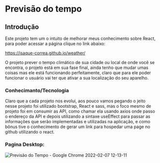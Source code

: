 # Previsão do tempo

## Introdução

Este projeto tem um o intuito de melhorar meus conhecimento sobre React, para poder acessar a página clique no link abaixo:

https://isaque-correa.github.io/weather/

O projeto prever o tempo climático de sua cidade ou local de onde você se encontra, o projeto está em sua fase final, ainda tenho que mudar umas coisas mas ele está funcionando perfeitamente, claro que para ele poder funcionar o usuário vai ter que ativar a sua localização do seu aparelho.

### Conhecimanto/Tecnologia

Claro que a cada projeto nos evolui, aos pouco vamos pegando o jeito nesse projeto foi utilizado bootstrap, React e sass, mas o foco mesmo de projeto foi em consumir as API, como chamar ela usando axios onde passo o endereço da API e depois utilizando a sintaxe useEffect para passar as informações que serão implementadas e utilizadas na aplicação, e como bônus tive o conhecimento de gerar um link para hospedar uma page no github utilizando o react.

### Pagina Desktop:

![Previsão do Tempo - Google Chrome 2022-02-07 12-13-11](https://user-images.githubusercontent.com/59630856/152817006-296174b7-8d65-4bcc-a725-fafda7d323ba.gif)

